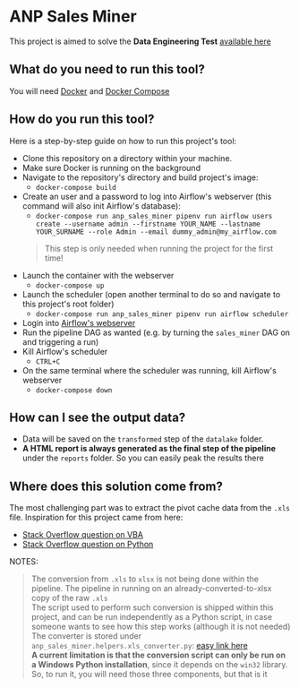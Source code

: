 # ANP Sales Miner

This project is aimed to solve the **Data Engineering Test** [available here](https://github.com/raizen-analytics/data-engineering-test)

## What do you need to run this tool?

You will need [Docker](https://www.docker.com/) and [Docker Compose](https://docs.docker.com/compose/)

## How do you run this tool?

Here is a step-by-step guide on how to run this project's tool:

* Clone this repository on a directory within your machine.
* Make sure Docker is running on the background
* Navigate to the repository's directory and build project's image:
  * `docker-compose build`
* Create an user and a password to log into Airflow's webserver (this command will also init Airflow's database):
  * `docker-compose run anp_sales_miner pipenv run airflow users create --username admin --firstname YOUR_NAME --lastname YOUR_SURNAME --role Admin --email dummy_admin@my_airflow.com`
  > This step is only needed when running the project for the first time!
* Launch the container with the webserver
  * `docker-compose up`
* Launch the scheduler (open another terminal to do so and navigate to this project's root folder)
  * `docker-compose run anp_sales_miner pipenv run airflow scheduler`
* Login into [Airflow's webserver](http://localhost:8080)
* Run the pipeline DAG as wanted (e.g. by turning the `sales_miner` DAG on and triggering a run)
* Kill Airflow's scheduler
  * `CTRL+C`
* On the same terminal where the scheduler was running, kill Airflow's webserver
  * `docker-compose down`

## How can I see the output data?

* Data will be saved on the `transformed` step of the `datalake` folder.
* **A HTML report is always generated as the final step of the pipeline** under the `reports` folder. So you can easily peak the results there

## Where does this solution come from?

The most challenging part was to extract the pivot cache data from the `.xls` file. Inspiration for this project came from here:

* [Stack Overflow question on VBA](https://stackoverflow.com/questions/1442316/recreate-source-data-from-pivottable-cache)
* [Stack Overflow question on Python](https://stackoverflow.com/questions/59330853/how-to-extract-excel-pivotcache-into-pandas-data-frame)

NOTES:

> The conversion from `.xls` to `xlsx` is not being done within the pipeline. The pipeline in running on an already-converted-to-xlsx copy of the raw `.xls`</br>
> The script used to perform such conversion is shipped within this project, and can be run independently as a Python script, in case someone wants to see how this step works (although it is not needed)</br>
> The converter is stored under `anp_sales_miner.helpers.xls_converter.py`: [easy link here](anp_sales_miner/helpers/xls_converter.py)</br>
> **A current limitation is that the conversion script can only be run on a Windows Python installation**, since it depends on the `win32` library. So, to run it, you will need those three components, but that is it</br>
